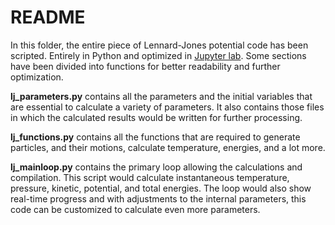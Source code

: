 # README

In this folder, the entire piece of Lennard-Jones potential code has been scripted. Entirely in Python and optimized in [Jupyter lab](https://jupyter.org/install). Some sections have been divided into functions for better readability and further optimization. 

**lj_parameters.py** contains all the parameters and the initial variables that are essential to calculate a variety of parameters. It also contains those files in which the calculated results would be written for further processing. 

**lj_functions.py** contains all the functions that are required to generate particles, and their motions, calculate temperature, energies, and a lot more.

**lj_mainloop.py** contains the primary loop allowing the calculations and compilation. This script would calculate instantaneous temperature, pressure, kinetic, potential, and total energies. The loop would also show real-time progress and with adjustments to the internal parameters, this code can be customized to calculate even more parameters.   
